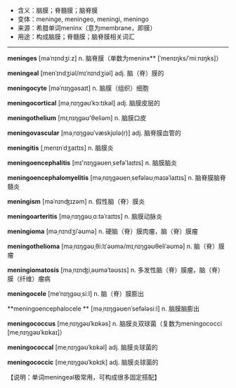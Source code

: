 - <span class="definition">含义：脑膜；脊髓膜；脑脊膜</span>
- <span class="definition">变体：meninge, meningeo, meningi, meningo</span>
- <span class="definition">来源：希腊单词meninx（意为membrane，即膜）</span>
- <span class="definition">用途：构成脑膜；脊髓膜；脑脊膜相关词汇</span>


---


<span class="vocabulary">**meninges**</span> [məˈnɪndʒiːz] n. 脑脊膜（单数为meninx**</span> [ˈmenɪŋks/ˈmiːnɪŋks]）

<span class="vocabulary">**meningeal**</span> [menˈɪndʒiəl/mɪˈnɪndʒiəl] adj. 脑（脊）膜的

<span class="vocabulary">**meningocyte**</span> [məˈnɪŋgəsaɪt] n. 脑膜（组织）细胞

<span class="vocabulary">**meningocortical**</span> [məˌnɪŋgəʊˈkɔ:tɪkəl] adj. 脑膜皮层的

<span class="vocabulary">**meningothelium**</span> [mɪˌnɪŋgəʊ'θeliәm] n. 脑膜口皮

<span class="vocabulary">**meningovascular**</span> [məˌnɪŋgəʊˈvæskjʊlə(r)] adj. 脑脊膜血管的

<span class="vocabulary">**meningitis**</span> [ˌmenɪnˈdʒaɪtɪs] n. 脑膜炎

<span class="vocabulary">**meningoencephalitis**</span> [mɪ'nɪŋgəʊenˌsefə'laɪtɪs] n. 脑膜脑炎

<span class="vocabulary">**meningoencephalomyelitis**</span> [məˌnɪŋgəʊenˌsefələʊˌmaɪəˈlaɪtɪs] n. 脑脊膜脑脊髓炎

<span class="vocabulary">**meningism**</span> [məˈnɪnʤɪzəm] n. 假性脑（脊）膜炎

<span class="vocabulary">**meningoarteritis**</span> [məˌnɪŋgəʊˌɑ:təˈraɪtɪs] n. 脑膜动脉炎

<span class="vocabulary">**meningioma**</span> [məˌnɪndʒiˈəʊmə] n. 硬脑（脊）膜肉瘤，脑（脊）膜瘤

<span class="vocabulary">**meningothelioma**</span> [məˌnɪŋgəʊˌθi:lɪˈəʊmə/mɪˌnɪŋɡəʊθeliˈəʊmə] n. 脑（脊）膜瘤

<span class="vocabulary">**meningiomatosis**</span> [məˌnɪnʤiˌəʊməˈtəʊsɪs] n. 多发性脑（脊）膜瘤，脑（脊）膜（纤维）瘤病

<span class="vocabulary">**meningocele**</span> [meˈnɪŋɡəʊˌsiːl] n. 脑（脊）膜膨出

<span class="vocabulary">**meningoencephalocele **</span> [məˌnɪŋgəʊenˈsefələsi:l] n. 脑膜脑膨出

<span class="vocabulary">**meningococcus**</span> [meˌnɪŋɡəʊˈkɒkəs] n. 脑膜炎双球菌（复数为meningococci [meˌnɪŋɡəʊˈkɒkaɪ]）

<span class="vocabulary">**meningococcal**</span> [meˌnɪŋɡəʊˈkɒkəl] adj.  脑膜炎球菌的

<span class="vocabulary">**meningococcic**</span> [meˌnɪŋɡəʊˈkɒkɪk] adj.  脑膜炎球菌的

【说明：单词meningeal极常用，可构成很多固定搭配】

